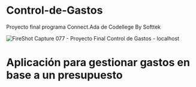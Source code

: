 # Control-de-Gastos
Proyecto final programa Connect.Ada de Codellege By Softtek

![FireShot Capture 077 - Proyecto Final Control de Gastos - localhost](https://user-images.githubusercontent.com/102286130/200960512-7f44f9f3-a14f-431c-9d36-9ca3a0291375.png)

# Aplicación para gestionar gastos en base a un presupuesto

